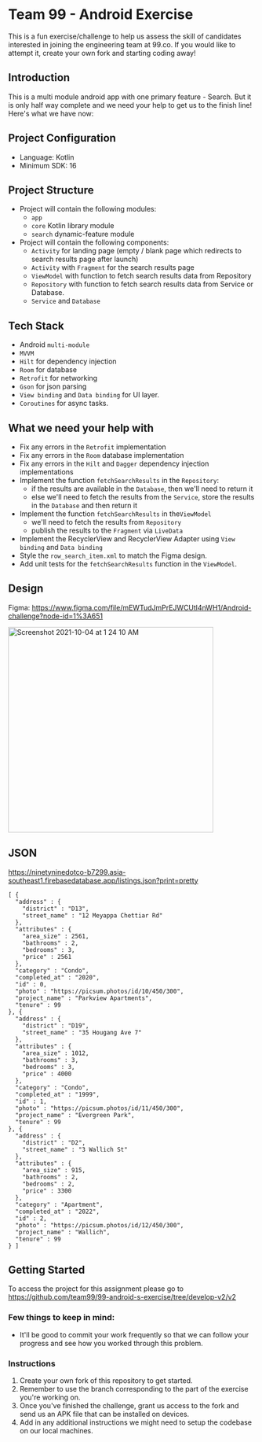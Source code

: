 # Team 99 - Android Exercise

This is a fun exercise/challenge to help us assess the skill of candidates interested in joining the engineering team at 99.co. If you would like to attempt it, create your own fork and starting coding away!

## Introduction

This is a multi module android app with one primary feature - Search. But it is only half way complete and we need your help to get us to the finish line! Here's what we have now:

## Project Configuration
- Language: Kotlin
- Minimum SDK: 16

## Project Structure
- Project will contain the following modules:
    - `app`
    - `core` Kotlin library module
    - `search` dynamic-feature module
- Project will contain the following components:
    - `Activity` for landing page (empty / blank page which redirects to search results page after launch)
    - `Activity` with `Fragment` for the search results page
    - `ViewModel` with function to fetch search results data from Repository
    - `Repository` with function to fetch search results data from Service or Database.
    - `Service` and `Database`

## Tech Stack
- Android `multi-module`
- `MVVM`
- `Hilt` for dependency injection
- `Room` for database
- `Retrofit` for networking
- `Gson` for json parsing
- `View binding` and `Data binding` for UI layer.
- `Coroutines` for async tasks.

## What we need your help with
- Fix any errors in the `Retrofit` implementation
- Fix any errors in the `Room` database implementation
- Fix any errors in the `Hilt` and `Dagger` dependency injection implementations
- Implement the function `fetchSearchResults` in the `Repository`:
    - if the results are available in the `Database`, then we'll need to return it
    - else we'll need to fetch the results from the `Service`, store the results in the `Database` and then return it
- Implement the function `fetchSearchResults` in  the`ViewModel`
    - we'll need to fetch the results from `Repository`
    - publish the results to the `Fragment` via `LiveData`
- Implement the RecyclerView and RecyclerView Adapter using `View binding` and `Data binding`
- Style the `row_search_item.xml` to match the Figma design.
- Add unit tests for the `fetchSearchResults` function in the `ViewModel`.

## Design
Figma: https://www.figma.com/file/mEWTudJmPrEJWCUtl4nWH1/Android-challenge?node-id=1%3A651

<img width="418" alt="Screenshot 2021-10-04 at 1 24 10 AM" src="https://user-images.githubusercontent.com/7981907/135764791-3dc209b1-5da9-4bde-9371-90cc289d5349.png">

## JSON
https://ninetyninedotco-b7299.asia-southeast1.firebasedatabase.app/listings.json?print=pretty

```
[ {
  "address" : {
    "district" : "D13",
    "street_name" : "12 Meyappa Chettiar Rd"
  },
  "attributes" : {
    "area_size" : 2561,
    "bathrooms" : 2,
    "bedrooms" : 3,
    "price" : 2561
  },
  "category" : "Condo",
  "completed_at" : "2020",
  "id" : 0,
  "photo" : "https://picsum.photos/id/10/450/300",
  "project_name" : "Parkview Apartments",
  "tenure" : 99
}, {
  "address" : {
    "district" : "D19",
    "street_name" : "35 Hougang Ave 7"
  },
  "attributes" : {
    "area_size" : 1012,
    "bathrooms" : 3,
    "bedrooms" : 3,
    "price" : 4000
  },
  "category" : "Condo",
  "completed_at" : "1999",
  "id" : 1,
  "photo" : "https://picsum.photos/id/11/450/300",
  "project_name" : "Evergreen Park",
  "tenure" : 99
}, {
  "address" : {
    "district" : "D2",
    "street_name" : "3 Wallich St"
  },
  "attributes" : {
    "area_size" : 915,
    "bathrooms" : 2,
    "bedrooms" : 2,
    "price" : 3300
  },
  "category" : "Apartment",
  "completed_at" : "2022",
  "id" : 2,
  "photo" : "https://picsum.photos/id/12/450/300",
  "project_name" : "Wallich",
  "tenure" : 99
} ]
``` 
## Getting Started
To access the project for this assignment please go to https://github.com/team99/99-android-s-exercise/tree/develop-v2/v2

### Few things to keep in mind:
- It'll be good to commit your work frequently so that we can follow your progress and see how you worked through this problem.

### Instructions
1. Create your own fork of this repository to get started.
2. Remember to use the branch corresponding to the part of the exercise you're working on.
3. Once you've finished the challenge, grant us access to the fork and send us an APK file that can be installed on devices.
4. Add in any additional instructions we might need to setup the codebase on our local machines.
